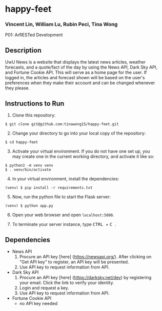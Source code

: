 # happy-feet
### Vincent Lin, William Lu, Rubin Peci, Tina Wong

P01: ArRESTed Development

## Description
UwU News is a website that displays the latest news articles, weather forecasts, and a quote/fact of the day by using the News API, Dark Sky API, and Fortune Cookie API. This will serve as a home page for the user. If logged in, the articles and forecast shown will be based on the user's preferences when they make their account and can be changed whenever they please.

## Instructions to Run
1. Clone this repository:
```
$ git clone git@github.com:tinawong15/happy-feet.git
```

2. Change your directory to go into your local copy of the repository:
```
$ cd happy-feet
```

3. Activate your virtual environment. If you do not have one set up, you may create one in the current working directory, and activate it like so:
```
$ python3 -m venv venv
$ . venv/bin/activate
```

4. In your virtual environment, install the dependencies:
```
(venv) $ pip install -r requirements.txt
```

5. Now, run the python file to start the Flask server:
```
(venv) $ python app.py
```

6. Open your web browser and open `localhost:5000`.

7. To terminate your server instance, type <kbd> CTRL </kbd> + <kbd> C </kbd>.

## Dependencies
- News API
     1. Procure an API key [here] (https://newsapi.org/). After clicking on "Get API key" to register, an API key will be presented.
     2. Use API key to request information from API.
- Dark Sky API
     1. Procure an API key [here] (https://darksky.net/dev) by registering your email. Click the link to verify your identity.
     2. Login and request a key.
     3. Use API key to request information from API.
- Fortune Cookie API
     - no API key needed

